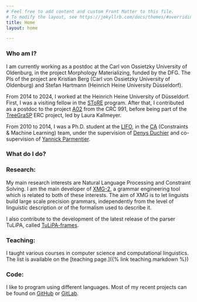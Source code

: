 ```yaml
---
# Feel free to add content and custom Front Matter to this file.
# To modify the layout, see https://jekyllrb.com/docs/themes/#overriding-theme-defaults
title: Home
layout: home

---
```


### Who am I?

I am currently working as a postdoc at the Carl von Ossietzky University of Oldenburg, in the project Morphology Materializing, funded by the DFG. The PIs of the project are Kristian Berg (Carl von Ossietzky University of Oldenburg) and Stefan Hartmann (Heinrich Heine University Düsseldorf).

From 2014 to 2024, I worked at the Heinrich Heine University of Düsseldorf. First, I was a visiting fellow in the [SToRE](http://www.sfb991.uni-duesseldorf.de/en/store-graduate-training-program/) program. After that, I contributed as a postdoc to the project [A02](http://www.sfb991.uni-duesseldorf.de/en/a02/) from the CRC 991, before being part of the [TreeGraSP](https://treegrasp.phil.hhu.de/) ERC project, led by Laura Kallmeyer. 

From 2010 to 2014, I was a Ph.D. student at the [LIFO](http://www.univ-orleans.fr/lifo/), in the [CA](http://www.univ-orleans.fr/lifo/Members/duchier/equipe/pmwiki/pmwiki.php) (Constraints & Machine Learning) team, under the supervision of [Denys Duchier](http://www.univ-orleans.fr/lifo/Members/duchier/) and co-supervision of [Yannick Parmentier](http://sourcesup.cru.fr/tulipa/yannick/).

### What do I do?

### Research:

My main research interests are Natural Language Processing and Constraint Solving. I am the main developer of [XMG-2](https://github.com/spetitjean/XMG-2/wiki), a grammar engineering tool which is related to both of these interests. The aim of XMG is to let linguists build large scale precision grammars, independently from the level of linguistic description or of the formalism used to describe it.

I also contribute to the development of the latest release of the parser TuLiPA, called [TuLiPA-frames](https://github.com/spetitjean/TuLiPA-frames).

### Teaching:

I taught various courses in computer science and computational linguistics. The list is available on the [teaching page.]({% link teaching.markdown %})

### Code:

I like to program using different languages. Most of my recent projects can be found on [GitHub](https://github.com/spetitjean) or [GitLab](https://gitlab.com/simon_petitjean).

